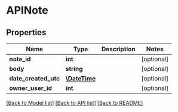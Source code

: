 # APINote

## Properties
Name | Type | Description | Notes
------------ | ------------- | ------------- | -------------
**note_id** | **int** |  | [optional] 
**body** | **string** |  | [optional] 
**date_created_utc** | [**\DateTime**](\DateTime.md) |  | [optional] 
**owner_user_id** | **int** |  | [optional] 

[[Back to Model list]](../README.md#documentation-for-models) [[Back to API list]](../README.md#documentation-for-api-endpoints) [[Back to README]](../README.md)


